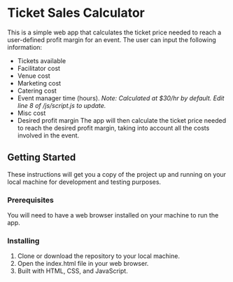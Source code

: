 # Ticket Sales Calculator
This is a simple web app that calculates the ticket price needed to reach a user-defined profit margin for an event. The user can input the following information:
- Tickets available
- Facilitator cost
- Venue cost
- Marketing cost
- Catering cost
- Event manager time (hours). *Note: Calculated at $30/hr by default. Edit line 8 of /js/script.js to update.*
- Misc cost
- Desired profit margin
The app will then calculate the ticket price needed to reach the desired profit margin, taking into account all the costs involved in the event.

## Getting Started
These instructions will get you a copy of the project up and running on your local machine for development and testing purposes.

### Prerequisites
You will need to have a web browser installed on your machine to run the app.

### Installing
1. Clone or download the repository to your local machine.
2. Open the index.html file in your web browser.
3. Built with HTML, CSS, and JavaScript.